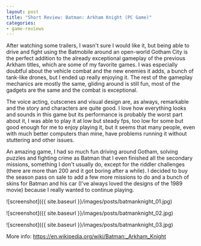 ```yaml
---
layout: post
title: "Short Review: Batman: Arkham Knight (PC Game)"
categories:
- game-reviews
---
```


<p>
After watching some trailers, I wasn't sure I would like it, but being able to drive and fight using the Batmobile around an open-world Gotham City is the perfect addition to the already exceptional gameplay of the previous Arkham titles, which are some of my favorite games. I was especially doubtful about the vehicle combat and the new enemies it adds, a bunch of tank-like drones, but I ended up really enjoying it. The rest of the gameplay mechanics are mostly the same, gliding around is still fun, most of the gadgets are the same and the combat is exceptional.
</p>

<p>
The voice acting, cutscenes and visual design are, as always, remarkable and the story and characters are quite good. I love how everything looks and sounds in this game but its performance is probably the worst part about it, I was able to play it at low but steady fps, too low for some but good enough for me to enjoy playing it, but it seems that many people, even with much better computers than mine, have problems running it without stuttering and other issues.
</p>

<p>
An amazing game, I had so much fun driving around Gotham, solving puzzles and fighting crime as Batman that I even finished all the secondary missions, something I don't usually do, except for the riddler challenges (there are more than 200 and it got boring after a while). I decided to buy the season pass on sale to add a few more missions to do and a bunch of skins for Batman and his car (I've always loved the designs of the 1989 movie) because I really wanted to continue playing.
</p>


![screenshot]({{ site.baseurl }}/images/posts/batmanknight_01.jpg)

![screenshot]({{ site.baseurl }}/images/posts/batmanknight_02.jpg)

![screenshot]({{ site.baseurl }}/images/posts/batmanknight_03.jpg)


<p>More info: <a href="https://en.wikipedia.org/wiki/Batman:_Arkham_Knight">https://en.wikipedia.org/wiki/Batman:_Arkham_Knight</a><p>

